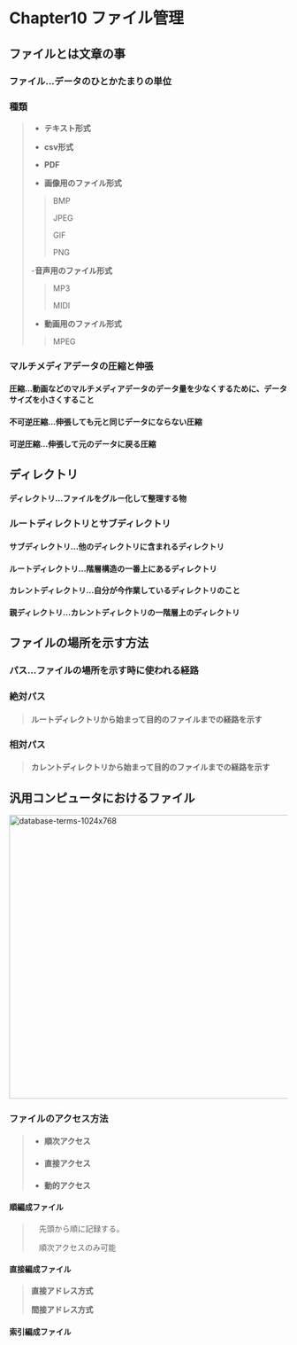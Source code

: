 # Chapter10 ファイル管理

## ファイルとは文章の事

### __ファイル__...データのひとかたまりの単位

### 種類
>
>- __テキスト形式__
>
>- __csv形式__
>
>- __PDF__
>
>- __画像用のファイル形式__
>>
>>BMP
>>
>>JPEG
>>
>>GIF
>>
>>PNG
>>
>>
>-__音声用のファイル形式__
>>
>>MP3
>>
>>MIDI
>>
>- __動画用のファイル形式__
>>
>>MPEG

### マルチメディアデータの圧縮と伸張

#### __圧縮__...動画などのマルチメディアデータのデータ量を少なくするために、データサイズを小さくすること

#### __不可逆圧縮__...伸張しても元と同じデータにならない圧縮

#### __可逆圧縮__...伸張して元のデータに戻る圧縮

## ディレクトリ

#### __ディレクトリ__...ファイルをグルー化して整理する物

### ルートディレクトリとサブディレクトリ

#### __サブディレクトリ__...他のディレクトリに含まれるディレクトリ

#### __ルートディレクトリ__...階層構造の一番上にあるディレクトリ

#### __カレントディレクトリ__...自分が今作業しているディレクトリのこと

#### __親ディレクトリ__...カレントディレクトリの一階層上のディレクトリ

## ファイルの場所を示す方法

### __パス__...ファイルの場所を示す時に使われる経路

### __絶対パス__
>
>#### ルートディレクトリから始まって目的のファイルまでの経路を示す

### __相対パス__
>
>#### カレントディレクトリから始まって目的のファイルまでの経路を示す

## 汎用コンピュータにおけるファイル

<img width="512" alt="database-terms-1024x768" src="https://github.com/mayayannnn/study/assets/109349971/2eeb0959-c3ec-4f46-be8b-0c89f646ecc7">

### ファイルのアクセス方法
>
>- #### 順次アクセス
>
>- #### 直接アクセス
>
>- #### 動的アクセス
>
>

#### 順編成ファイル
>
>　先頭から順に記録する。
>
>　順次アクセスのみ可能

#### 直接編成ファイル
>
> __直接アドレス方式__
>
>__間接アドレス方式__

#### 索引編成ファイル
